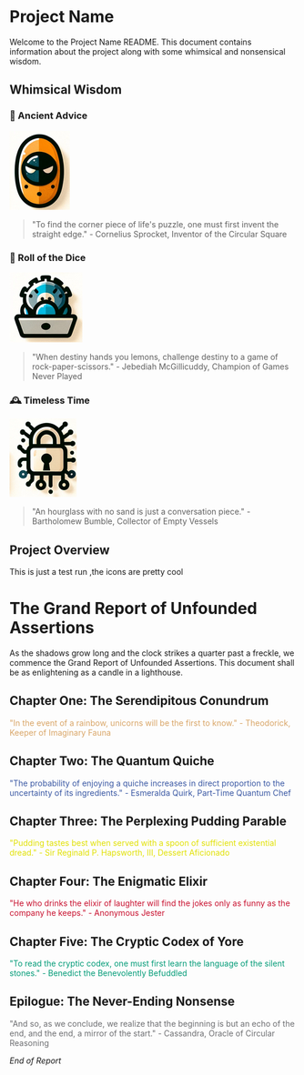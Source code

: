 # Project Name

Welcome to the Project Name README. This document contains information about the project along with some whimsical and nonsensical wisdom.

## Whimsical Wisdom

### 📜 Ancient Advice

![icon1](icon1.png)

> "To find the corner piece of life's puzzle, one must first invent the straight edge." - Cornelius Sprocket, Inventor of the Circular Square

### 🎲 Roll of the Dice

![icon2](icon2.png)

> "When destiny hands you lemons, challenge destiny to a game of rock-paper-scissors." - Jebediah McGillicuddy, Champion of Games Never Played

### 🕰️ Timeless Time

![icon3](icon3.png)

> "An hourglass with no sand is just a conversation piece." - Bartholomew Bumble, Collector of Empty Vessels

## Project Overview

This is just a test run ,the icons are pretty cool

# The Grand Report of Unfounded Assertions

<p style="color:#1A1A1A;">As the shadows grow long and the clock strikes a quarter past a freckle, we commence the Grand Report of Unfounded Assertions. This document shall be as enlightening as a candle in a lighthouse.</p>

## Chapter One: The Serendipitous Conundrum

<p style="color:#D9A566;">"In the event of a rainbow, unicorns will be the first to know." - Theodorick, Keeper of Imaginary Fauna</p>

## Chapter Two: The Quantum Quiche

<p style="color:#3957A3;">"The probability of enjoying a quiche increases in direct proportion to the uncertainty of its ingredients." - Esmeralda Quirk, Part-Time Quantum Chef</p>

## Chapter Three: The Perplexing Pudding Parable

<p style="color:#E1E100;">"Pudding tastes best when served with a spoon of sufficient existential dread." - Sir Reginald P. Hapsworth, III, Dessert Aficionado</p>

## Chapter Four: The Enigmatic Elixir

<p style="color:#C8102E;">"He who drinks the elixir of laughter will find the jokes only as funny as the company he keeps." - Anonymous Jester</p>

## Chapter Five: The Cryptic Codex of Yore

<p style="color:#009B77;">"To read the cryptic codex, one must first learn the language of the silent stones." - Benedict the Benevolently Befuddled</p>

## Epilogue: The Never-Ending Nonsense

<p style="color:#6D6E71;">"And so, as we conclude, we realize that the beginning is but an echo of the end, and the end, a mirror of the start." - Cassandra, Oracle of Circular Reasoning</p>

*End of Report*

